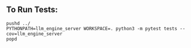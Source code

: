 ## To Run Tests:

```shell
pushd ../
PYTHONPATH=llm_engine_server WORKSPACE=. python3 -m pytest tests --cov=llm_engine_server
popd
```
